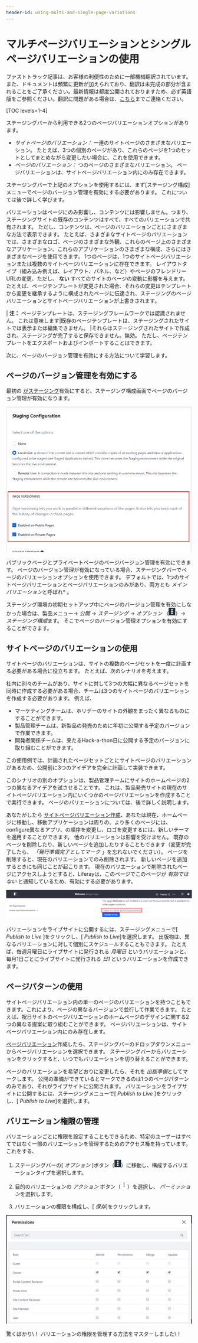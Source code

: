 ```yaml
---
header-id: using-multi-and-single-page-variations
---
```


# マルチページバリエーションとシングルページバリエーションの使用

<p class="alert alert-info"><span class="wysiwyg-color-blue120">ファストトラック記事は、お客様の利便性のために一部機械翻訳されています。また、ドキュメントは頻繁に更新が加えられており、翻訳は未完成の部分が含まれることをご了承ください。最新情報は都度公開されておりますため、必ず英語版をご参照ください。翻訳に問題がある場合は、<a href="mailto:support-content-jp@liferay.com">こちら</a>までご連絡ください。</span></p>

[TOC levels=1-4]

ステージングバーから利用できる2つのページバリエーションオプションがあります。

  - *サイトページのバリエーション：* 一連のサイトページのさまざまなバリエーション。 たとえば、3つの個別のページがあり、これらのページを1つのセットとしてまとめながら変更したい場合に、これを使用できます。
  - *ページのバリエーション：* つのページのさまざまなバリエーション。 ページバリエーションは、サイトページバリエーション内にのみ存在できます。

ステージングバーで上記のオプションを使用するには、まず[ステージング構成]メニューでページのバージョン管理を有効にする必要があります。 これについては後で詳しく学びます。

バリエーションはページにのみ影響し、コンテンツには影響しません。つまり、ステージングサイトの既存のコンテンツはすべて、すべてのバリエーションで共有されます。 ただし、コンテンツは、ページのバリエーションごとにさまざまな方法で表示できます。 たとえば、さまざまなサイトページのバリエーションでは、さまざまなロゴ、ページのさまざまな外観、これらのページ上のさまざまなアプリケーション、これらのアプリケーションのさまざまな構成、さらにはさまざまなページを使用できます。 1つのページは、1つのサイトページバリエーションまたは複数のサイトページバリエーションに存在できます。 レイアウトタイプ（組み込み例えば、レイアウト、パネル、など）やページのフレンドリーURLの変更、ただし、 **ない** すべてのサイトのページの変動に影響を与えます。 たとえば、ページテンプレートが変更された場合、それらの変更はテンプレートから変更を継承するように構成されたページに伝達され、ステージングのページバリエーションとサイトページバリエーションが上書きされます。

| **注：** ページテンプレートは、ステージングフレームワークでは認識されません。 これは意味します|既存のページテンプレートは、ステージングされたサイトでは表示または編集できません。 |それらはステージングされたサイトで作成され、ステージングが完了すると保存できません。無効。 ただし、ページテンプレートをエクスポートおよびインポートすることはできます。

次に、ページのバージョン管理を有効にする方法について学習します。

## ページのバージョン管理を有効にする

最初の [がステージング](/docs/7-1/user/-/knowledge_base/u/enabling-staging)有効にすると、ステージング構成画面でページのバージョン管理が有効になります。

![図1：パブリックページまたはプライベートページ、あるいはその両方でページのバージョン管理を有効にできます。](../../../../images/page-versioning.png)

パブリックページとプライベートページのページバージョン管理を有効にできます。 ページのバージョン管理が有効になっている場合、ステージングバーでページのバリエーションオプションを使用できます。 デフォルトでは、1つのサイトページバリエーションとページバリエーションのみがあり、両方とも *メインバリエーション*と呼ばれ* 。</p>

ステージング環境の初期セットアップ中にページのバージョン管理を有効にしなかった場合は、製品メニュー→ *公開* → *ステージング* → *オプション* （![Options](../../../../images/icon-options.png)）→ *ステージング構成*ます。 そこでページのバージョン管理オプションを有効にすることができます。

## サイトページのバリエーションの使用

サイトページのバリエーションは、サイトの複数のページセットを一度に計画する必要がある場合に役立ちます。 たとえば、次のシナリオを考えます。

社内に別々のチームがあり、サイトに対して3つの大幅に異なるページセットを同時に作成する必要がある場合、チームは3つのサイトページのバリエーションを作成する必要があります。 例えば、

  - マーケティングチームは、ホリデーのサイトの外観をまったく異なるものにすることができます。
  - 製品管理チームは、新製品の発売のために年初に公開する予定のバージョンで作業できます。
  - 開発者関係チームは、来たるHack-a-thon日に公開する予定のバージョンに取り組むことができます。

この使用例では、計画されたページセットごとにサイトページのバリエーションがあるため、公開前に3つのアイデアを完全に計画して実装できます。

このシナリオの別のオプションは、製品管理チームにサイトのホームページの2つの異なるアイデアを試させることです。 これは、製品発売サイトの現在のサイトページバリエーション内にいくつかのページバリエーションを作成することで実行できます。 ページのバリエーションについては、後で詳しく説明します。

あなたがしたら [サイトページバリエーション作成](/docs/7-1/user/-/knowledge_base/u/creating-multi-and-single-page-variations)、あなたは現在、ホームページに移動し、移動アプリケーションは周りの、より多くのページには、configure異なるアプリ、の順序を変更し、ロゴを変更するには、新しいテーマを適用することができます。 他のバリエーションは影響を受けません。 既存のページを削除したり、新しいページを追加したりすることもできます（変更が完了したら、 *「発行準備完了としてマーク* 」を忘れないでください）。 ページを削除すると、現在のバリエーションでのみ削除されます。 新しいページを追加するときにも同じことが起こります。 現在のバリエーションで削除されたページにアクセスしようとすると、Liferayは、このページでこのページが *有効ではない* と通知しているため、有効にする必要があります。

![図2：[有効にする]ボタンを選択して、現在のサイトページのバリエーションで不足しているページを作成します。](../../../../images/enable-unavailable-page.png)

バリエーションをライブサイトに公開するには、ステージングメニューで[ *Publish to Live* ]をクリックし、[ *Publish to Live*]を選択します。 出版物は、異なるバリエーションに対して個別にスケジュールすることもできます。 たとえば、毎週月曜日にライブサイトに発行される *月曜日* というバリエーションと、毎月1日ごとにライブサイトに発行される *日1* というバリエーションを作成できます。

## ページパターンの使用

サイトページバリエーション内の単一のページのバリエーションを持つこともできます。これにより、ページの異なるバージョンで並行して作業できます。 たとえば、祝日サイトのページバリエーションのホームページのデザインに関する2つの異なる提案に取り組むことができます。 ページバリエーションは、サイトページバリエーション内にのみ存在します。

[ページバリエーション](/docs/7-1/user/-/knowledge_base/u/creating-multi-and-single-page-variations)作成したら、ステージングバーのドロップダウンメニューからページバリエーションを選択できます。 ステージングバーからバリエーションをクリックすると、いつでもバリエーションを切り替えることができます。

ページのバリエーションを希望どおりに変更したら、それを *出版準備*としてマークします。 公開の準備ができているとマークできるのは1つのページパターンのみであり、それがライブサイトに公開されます。 バリエーションをライブサイトに公開するには、ステージングメニューで[ *Publish to Live* ]をクリックし、[ *Publish to Live*]を選択します。

## バリエーション権限の管理

バリエーションごとに権限を設定することもできるため、特定のユーザーはすべてではなく一部のバリエーションを管理するためのアクセス権を持っています。 これをする、

1.  ステージングバーの[ *オプション* ]ボタン（![Options](../../../../images/icon-options.png)）に移動し、構成するバリエーションタイプを選択します。

2.  目的のバリエーションの *アクション* ボタン（![Actions](../../../../images/icon-actions.png)）を選択し、 *パーミッション*を選択します。

3.  バリエーションの権限を構成し、[ *保存*]をクリックします。

![図3：バリエーションにアクセスして変更できるロールを構成します。](../../../../images/page-variation-permissions.png)

驚くばかり\！ バリエーションの権限を管理する方法をマスターしました\！
